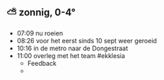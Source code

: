 ##  ⛅ zonnig, 0-4°
- 07:09 nu roeien
- 08:26 voor het eerst sinds 10 sept weer geroeid
- 10:16 in de metro naar de Dongestraat
- 11:00 overleg met het team #ekklesia
	- Feedback
	-